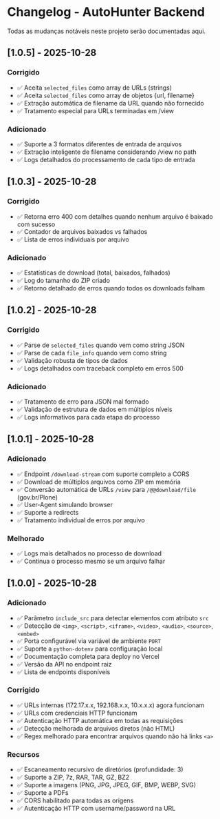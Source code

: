 # Changelog - AutoHunter Backend

Todas as mudanças notáveis neste projeto serão documentadas aqui.

## [1.0.5] - 2025-10-28

### Corrigido
- ✅ Aceita `selected_files` como array de URLs (strings)
- ✅ Aceita `selected_files` como array de objetos {url, filename}
- ✅ Extração automática de filename da URL quando não fornecido
- ✅ Tratamento especial para URLs terminadas em /view

### Adicionado
- ✅ Suporte a 3 formatos diferentes de entrada de arquivos
- ✅ Extração inteligente de filename considerando /view no path
- ✅ Logs detalhados do processamento de cada tipo de entrada

## [1.0.3] - 2025-10-28

### Corrigido
- ✅ Retorna erro 400 com detalhes quando nenhum arquivo é baixado com sucesso
- ✅ Contador de arquivos baixados vs falhados
- ✅ Lista de erros individuais por arquivo

### Adicionado
- ✅ Estatísticas de download (total, baixados, falhados)
- ✅ Log do tamanho do ZIP criado
- ✅ Retorno detalhado de erros quando todos os downloads falham

## [1.0.2] - 2025-10-28

### Corrigido
- ✅ Parse de `selected_files` quando vem como string JSON
- ✅ Parse de cada `file_info` quando vem como string
- ✅ Validação robusta de tipos de dados
- ✅ Logs detalhados com traceback completo em erros 500

### Adicionado
- ✅ Tratamento de erro para JSON mal formado
- ✅ Validação de estrutura de dados em múltiplos níveis
- ✅ Logs informativos para cada etapa do processo

## [1.0.1] - 2025-10-28

### Adicionado
- ✅ Endpoint `/download-stream` com suporte completo a CORS
- ✅ Download de múltiplos arquivos como ZIP em memória
- ✅ Conversão automática de URLs `/view` para `/@@download/file` (gov.br/Plone)
- ✅ User-Agent simulando browser
- ✅ Suporte a redirects
- ✅ Tratamento individual de erros por arquivo

### Melhorado
- ✅ Logs mais detalhados no processo de download
- ✅ Continua o processo mesmo se um arquivo falhar

## [1.0.0] - 2025-10-28

### Adicionado
- ✅ Parâmetro `include_src` para detectar elementos com atributo `src`
- ✅ Detecção de `<img>`, `<script>`, `<iframe>`, `<video>`, `<audio>`, `<source>`, `<embed>`
- ✅ Porta configurável via variável de ambiente `PORT`
- ✅ Suporte a `python-dotenv` para configuração local
- ✅ Documentação completa para deploy no Vercel
- ✅ Versão da API no endpoint raiz
- ✅ Lista de endpoints disponíveis

### Corrigido
- ✅ URLs internas (172.17.x.x, 192.168.x.x, 10.x.x.x) agora funcionam
- ✅ URLs com credenciais HTTP funcionam
- ✅ Autenticação HTTP automática em todas as requisições
- ✅ Detecção melhorada de arquivos diretos (não HTML)
- ✅ Regex melhorado para encontrar arquivos quando não há links `<a>`

### Recursos
- ✅ Escaneamento recursivo de diretórios (profundidade: 3)
- ✅ Suporte a ZIP, 7z, RAR, TAR, GZ, BZ2
- ✅ Suporte a imagens (PNG, JPG, JPEG, GIF, BMP, WEBP, SVG)
- ✅ Suporte a PDFs
- ✅ CORS habilitado para todas as origens
- ✅ Autenticação HTTP com username/password na URL

